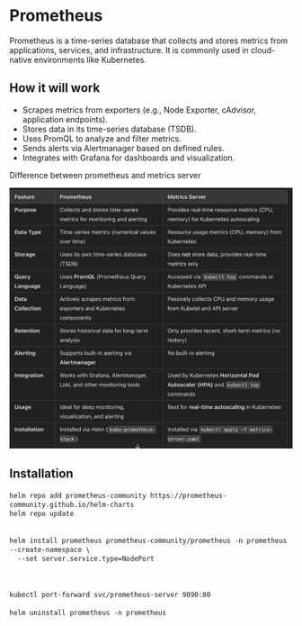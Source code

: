 # Prometheus 

Prometheus is a time-series database that collects and stores metrics from applications, services, and infrastructure. It is commonly used in cloud-native environments like Kubernetes.


## How it will work 
- Scrapes metrics from exporters (e.g., Node Exporter, cAdvisor, application endpoints).
- Stores data in its time-series database (TSDB).
- Uses PromQL to analyze and filter metrics.
- Sends alerts via Alertmanager based on defined rules.
- Integrates with Grafana for dashboards and visualization.


Difference between prometheus and metrics server 

![alt text](image.png)


## Installation 

````
helm repo add prometheus-community https://prometheus-community.github.io/helm-charts
helm repo update


helm install prometheus prometheus-community/prometheus -n prometheus --create-namespace \
  --set server.service.type=NodePort



kubectl port-forward svc/prometheus-server 9090:80

helm uninstall prometheus -n prometheus

````